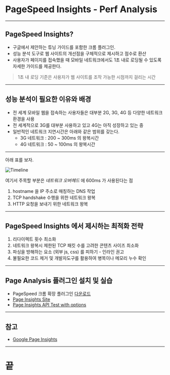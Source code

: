 <!-- $size: 16:9 -->
<!-- page_number: true -->
# PageSpeed Insights - Perf Analysis

---
## PageSpeed Insights?
- 구글에서 제안하는 튜닝 가이드를 포함한 크롬 플러그인.
- 성능 분석 도구로 웹 사이트의 개선점을 구체적으로 제시하고 점수로 환산
- 사용자가 페이지를 접속했을 때 모바일 네트워크에서도 1초 내로 로딩될 수 있도록 자세한 가이드를 제공한다.

> 1초 내 로딩 기준은 사용자가 웹 사이트를 조작 가능한 시점까지 걸리는 시간

---
## 성능 분석이 필요한 이유와 배경
- 전 세계 모바일 웹을 접속하는 사용자들은 대부분 2G, 3G, 4G 등 다양한 네트워크 환경을 사용
- 전 세계적으로 3G를 대부분 사용하고 있고 4G는 아직 성장하고 있는 중
- 일반적인 네트워크 지연시간은 아래와 같은 범위를 갖는다.
  - 3G 네트워크 : 200 ~ 300ms 의 왕복시간
  - 4G 네트워크 :  50 ~ 100ms 의 왕복시간

---
아래 표를 보자.

![Timeline](/Users/gihyojoshuajang/Documents/Programming/TIL/education/fast_campus/3rd_week/pagespeed-timeline.png)

여기서 주목할 부분은 *네트워크 오버헤드* 에 600ms 가 사용된다는 점
1. hostname 을 IP 주소로 매칭하는 DNS 작업
2. TCP handshake 수행을 위한 네트워크 왕복
3. HTTP 요청을 보내기 위한 네트워크 왕복

---
## PageSpeed Insights 에서 제시하는 최적화 전략
1. 리다이렉트 횟수 최소화
2. 네트워크 왕복시 제한된 TCP 패킷 수를 고려한 콘텐츠 사이즈 최소화
3. 파싱을 방해하는 요소 (외부 js, css) 를 피하기 - 인라인 권고
4. 불필요한 코드 제거 및 개발자도구를 활용하여 병목이나 메모리 누수 확인

---
## Page Analysis 플러그인 설치 및 실습
- PageSpeed 크롬 확장 플러그인 [다운로드](https://chrome.google.com/webstore/detail/pagespeed-insights-with-p/lanlbpjbalfkflkhegagflkgcfklnbnh)
- [Page Insights Site](https://developers.google.com/speed/pagespeed/insights/?hl=ko)
- [Page Insights API Test with options](https://developers.google.com/speed/docs/insights/v2/reference/pagespeedapi/runpagespeed)

---
## 참고
- [Google Page Insights](https://developers.google.com/speed/docs/insights/about)

---
# 끝
